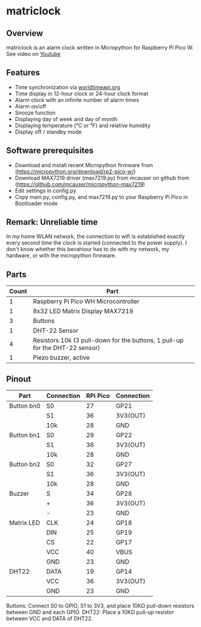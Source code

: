 # matriclock

## Overview
matriclock is an alarm clock written in Micropython for Raspberry Pi Pico W.
See video on [Youtube](https://youtu.be/pl6CCcmThhM)


## Features
 - Time synchronization via [worldtimeapi.org](https://worldtimeapi.org)
 - Time display in 12-hour clock or 24-hour clock format
 - Alarm clock with an infinite number of alarm times
 - Alarm on/off
 - Snooze function
 - Displaying day of week and day of month
 - Displaying temperature (°C or °F) and relative humidity
 - Display off / standby mode


## Software prerequisites
 - Download and install recent Micropython firmware from (https://micropython.org/download/rp2-pico-w/)
 - Download MAX7219 driver (max7219.py) from mcauser on github from (https://github.com/mcauser/micropython-max7219)
 - Edit settings in config.py
 - Copy main.py, config.py, and max7219.py to your Raspberry Pi Pico in Bootloader mode


## Remark: Unreliable time 
In my home WLAN network, the connection to wifi is established exactly every second time the clock is started (connected to the power supply). I don't know whether this bevahiour has to do with my network, my hardware, or with the micropython firmware.


## Parts
|Count|Part                                           |
|-----|-----------------------------------------------|
|1    |Raspberry Pi Pico WH Microcontroller           |
|1    |8x32 LED Matrix Display MAX7219                |
|3    |Buttons                                        |
|1    |DHT-22 Sensor                                  |
|4    |Resistors 10k (3 pull-down for the buttons, 1 pull-up for the DHT-22 sensor)|
|1    |Piezo buzzer, active                           |


## Pinout
|Part       |Connection |RPi Pico |Connection|
|-----------|-----------|---------|----------|
|Button bn0 |S0         |27       |GP21      |
|           |S1         |36       |3V3(OUT)  |
|           |10k        |28       |GND       |
|Button bn1 |S0         |29       |GP22      |
|           |S1         |36       |3V3(OUT)  |
|           |10k        |28       |GND       |
|Button bn2 |S0         |32       |GP27      |
|           |S1         |36       |3V3(OUT)  |
|           |10k        |28       |GND       |
|Buzzer     |S          |34       |GP28      |
|           |+          |36       |3V3(OUT)  |
|           |-          |23       |GND       |
|Matrix LED |CLK        |24       |GP18      |
|           |DIN        |25       |GP19      |
|           |CS         |22       |GP17      |
|           |VCC        |40       |VBUS      |
|           |GND        |23       |GND       |
|DHT22      |DATA       |19       |GP14      |
|           |VCC        |36       |3V3(OUT)  |
|           |GND        |23       |GND       |

Buttons: Connect S0 to GPIO, S1 to 3V3, and place 10KΩ pull-down resistors between GND and each GPIO.
DHT22: Place a 10KΩ pull-up resistor between VCC and DATA of DHT22.



